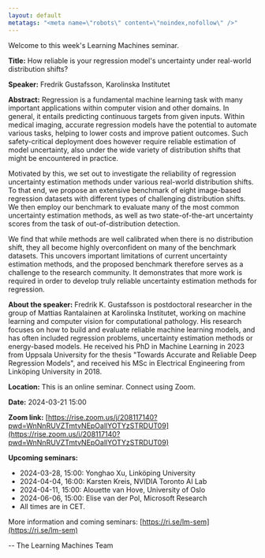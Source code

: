 ```yaml
---
layout: default
metatags: "<meta name=\"robots\" content=\"noindex,nofollow\" />"
---
```

Welcome to this week's Learning Machines seminar.

**Title:** How reliable is your regression model's uncertainty under real-world distribution shifts?

**Speaker:** Fredrik Gustafsson, Karolinska Institutet

**Abstract:** Regression is a fundamental machine learning task with many important applications within computer vision and other domains. In general, it entails predicting continuous targets from given inputs. Within medical imaging, accurate regression models have the potential to automate various tasks, helping to lower costs and improve patient outcomes. Such safety-critical deployment does however require reliable estimation of model uncertainty, also under the wide variety of distribution shifts that might be encountered in practice. 

Motivated by this, we set out to investigate the reliability of regression uncertainty estimation methods under various real-world distribution shifts. To that end, we propose an extensive benchmark of eight image-based regression datasets with different types of challenging distribution shifts. We then employ our benchmark to evaluate many of the most common uncertainty estimation methods, as well as two state-of-the-art uncertainty scores from the task of out-of-distribution detection. 

We find that while methods are well calibrated when there is no distribution shift, they all become highly overconfident on many of the benchmark datasets. This uncovers important limitations of current uncertainty estimation methods, and the proposed benchmark therefore serves as a challenge to the research community. It demonstrates that more work is required in order to develop truly reliable uncertainty estimation methods for regression.

**About the speaker:** Fredrik K. Gustafsson is postdoctoral researcher in the group of Mattias Rantalainen at Karolinska Institutet, working on machine learning and computer vision for computational pathology. His research focuses on how to build and evaluate reliable machine learning models, and has often included regression problems, uncertainty estimation methods or energy-based models. He received his PhD in Machine Learning in 2023 from Uppsala University for the thesis "Towards Accurate and Reliable Deep Regression Models", and received his MSc in Electrical Engineering from Linköping University in 2018.

**Location:** This is an online seminar. Connect using Zoom.

**Date:** 2024-03-21 15:00

**Zoom link:** [https://rise.zoom.us/j/208117140?pwd=WnNnRUVZTmtvNEpOallYOTYzSTRDUT09](https://rise.zoom.us/j/208117140?pwd=WnNnRUVZTmtvNEpOallYOTYzSTRDUT09)

**Upcoming seminars:**

* 2024-03-28, 15:00: Yonghao Xu, Linköping University
* 2024-04-04, 16:00: Karsten Kreis, NVIDIA Toronto AI Lab
* 2024-04-11, 15:00: Alouette van Hove, University of Oslo
* 2024-06-06, 15:00: Elise van der Pol, Microsoft Research
* All times are in CET.

More information and coming seminars: [https://ri.se/lm-sem](https://ri.se/lm-sem)

-- The Learning Machines Team


